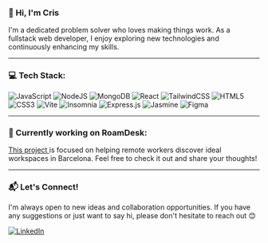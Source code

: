 ### 👋 Hi, I'm Cris
I'm a dedicated problem solver who loves making things work. As a fullstack web developer, I enjoy exploring new technologies and continuously enhancing my skills.

---

### 💻 Tech Stack:
![JavaScript](https://img.shields.io/badge/javascript-%23323330.svg?style=plastic&logo=javascript&logoColor=%23F7DF1E) 
![NodeJS](https://img.shields.io/badge/node.js-6DA55F?style=plastic&logo=node.js&logoColor=white) 
![MongoDB](https://img.shields.io/badge/MongoDB-%234ea94b.svg?style=plastic&logo=mongodb&logoColor=white) 
![React](https://img.shields.io/badge/react-%2320232a.svg?style=plastic&logo=react&logoColor=%2361DAFB) 
![TailwindCSS](https://img.shields.io/badge/tailwindcss-%2338B2AC.svg?style=plastic&logo=tailwind-css&logoColor=white) 
![HTML5](https://img.shields.io/badge/html5-%23E34F26.svg?style=plastic&logo=html5&logoColor=white) 
![CSS3](https://img.shields.io/badge/css3-%231572B6.svg?style=plastic&logo=css3&logoColor=white)
![Vite](https://img.shields.io/badge/vite-%23646CFF.svg?style=plastic&logo=vite&logoColor=white) 
![Insomnia](https://img.shields.io/badge/Insomnia-black?style=plastic&logo=insomnia&logoColor=5849BE) 
![Express.js](https://img.shields.io/badge/express.js-%23404d59.svg?style=plastic&logo=express&logoColor=%2361DAFB) 
![Jasmine](https://img.shields.io/badge/jasmine-%238A4182.svg?style=plastic&logo=jasmine&logoColor=white) 
![Figma](https://img.shields.io/badge/figma-%23F24E1E.svg?style=plastic&logo=figma&logoColor=white) 

---

### 🚀 Currently working on RoamDesk:
<a href="https://github.com/CristinaGurriaran/portfolio/tree/main/roamdesk"> This project </a> is focused on helping remote workers discover ideal workspaces in Barcelona. Feel free to check it out and share your thoughts!

---

### 📬 Let's Connect!
I'm always open to new ideas and collaboration opportunities. If you have any suggestions or just want to say hi, please don't hesitate to reach out 😊

[![LinkedIn](https://img.shields.io/badge/LinkedIn-%230077B5.svg?logo=linkedin&logoColor=white)](https://www.linkedin.com/in/cristina-gurriaran/) 



